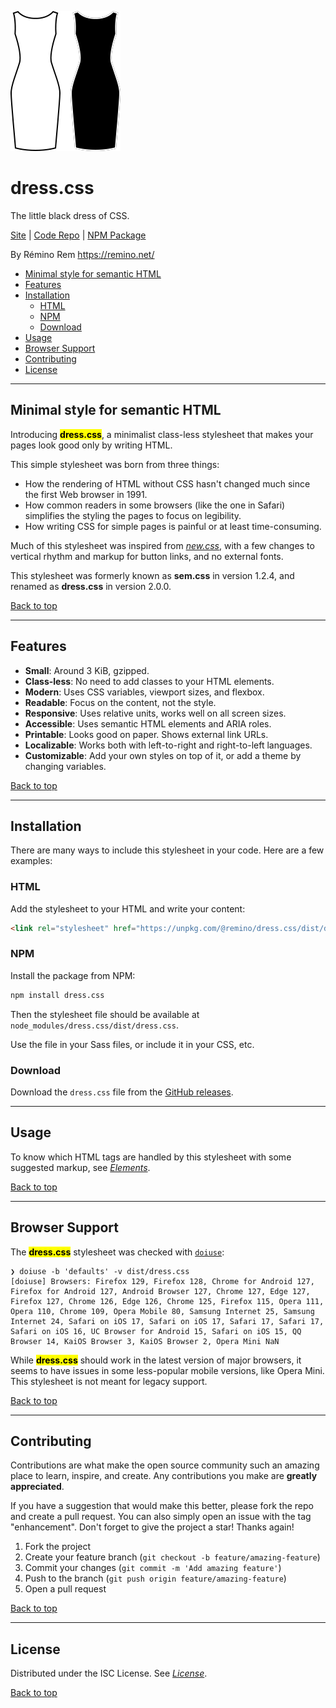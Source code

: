 ![](dress.svg)

# dress.css

The little black dress of CSS.

[Site](https://remino.net/dress.css/)
| [Code Repo](https://github.com/remino/dress.css)
| [NPM Package](https://www.npmjs.com/package/dress.css)

By Rémino Rem <https://remino.net/>

- [Minimal style for semantic HTML](#minimal-style-for-semantic-html)
- [Features](#features)
- [Installation](#installation)
	- [HTML](#html)
	- [NPM](#npm)
	- [Download](#download)
- [Usage](#usage)
- [Browser Support](#browser-support)
- [Contributing](#contributing)
- [License](#license)

---

## Minimal style for semantic HTML

Introducing **<mark>dress.css</mark>**, a minimalist class-less stylesheet that makes your pages look good only by writing HTML.

This simple stylesheet was born from three things:

- How the rendering of HTML without CSS hasn't changed much since the first Web browser in 1991.
- How common readers in some browsers (like the one in Safari) simplifies the styling the pages to focus on legibility.
- How writing CSS for simple pages is painful or at least time-consuming.

Much of this stylesheet was inspired from [_new.css_](https://newcss.net/), with a few changes to vertical rhythm and markup for button links, and no external fonts.

This stylesheet was formerly known as **sem.css** in version 1.2.4, and renamed as **dress.css** in version 2.0.0.

[Back to top](#)

---

## Features

- **Small**: Around 3 KiB, gzipped.
- **Class-less**: No need to add classes to your HTML elements.
- **Modern**: Uses CSS variables, viewport sizes, and flexbox.
- **Readable**: Focus on the content, not the style.
- **Responsive**: Uses relative units, works well on all screen sizes.
- **Accessible**: Uses semantic HTML elements and ARIA roles.
- **Printable**: Looks good on paper. Shows external link URLs.
- **Localizable**: Works both with left-to-right and right-to-left languages.
- **Customizable**: Add your own styles on top of it, or add a theme by changing variables.

[Back to top](#)

---

## Installation

There are many ways to include this stylesheet in your code. Here are a few examples:

### HTML

Add the stylesheet to your HTML and write your content:

```html
<link rel="stylesheet" href="https://unpkg.com/@remino/dress.css/dist/dress.css">
```

### NPM

Install the package from NPM:

```bash
npm install dress.css
```

Then the stylesheet file should be available at `node_modules/dress.css/dist/dress.css`.

Use the file in your Sass files, or include it in your CSS, etc.

### Download

Download the `dress.css` file from the [GitHub releases](https://github.com/remino/dress.css/releases).

---

## Usage

To know which HTML tags are handled by this stylesheet with some suggested markup, see _[Elements](https://remino.net/dress.css/elements/)_.

[Back to top](#)

---

## Browser Support

The **<mark>dress.css</mark>** stylesheet was checked with [`doiuse`](https://www.npmjs.com/package/doiuse):

```
❯ doiuse -b 'defaults' -v dist/dress.css
[doiuse] Browsers: Firefox 129, Firefox 128, Chrome for Android 127, Firefox for Android 127, Android Browser 127, Chrome 127, Edge 127, Firefox 127, Chrome 126, Edge 126, Chrome 125, Firefox 115, Opera 111, Opera 110, Chrome 109, Opera Mobile 80, Samsung Internet 25, Samsung Internet 24, Safari on iOS 17, Safari on iOS 17, Safari 17, Safari 17, Safari on iOS 16, UC Browser for Android 15, Safari on iOS 15, QQ Browser 14, KaiOS Browser 3, KaiOS Browser 2, Opera Mini NaN
```

While **<mark>dress.css</mark>** should work in the latest version of major browsers, it seems to have issues in some less-popular mobile versions, like Opera Mini. This stylesheet is not meant for legacy support.

[Back to top](#)

---

## Contributing

Contributions are what make the open source community such an amazing place to learn, inspire, and create. Any contributions you make are **greatly appreciated**.

If you have a suggestion that would make this better, please fork the repo and create a pull request. You can also simply open an issue with the tag "enhancement".
Don't forget to give the project a star! Thanks again!

1. Fork the project
2. Create your feature branch (`git checkout -b feature/amazing-feature`)
3. Commit your changes (`git commit -m 'Add amazing feature'`)
4. Push to the branch (`git push origin feature/amazing-feature`)
5. Open a pull request

[Back to top](#)

---

## License

Distributed under the ISC License. See _[License](https://remino.net/dress.css/license/)_.

[Back to top](#)

